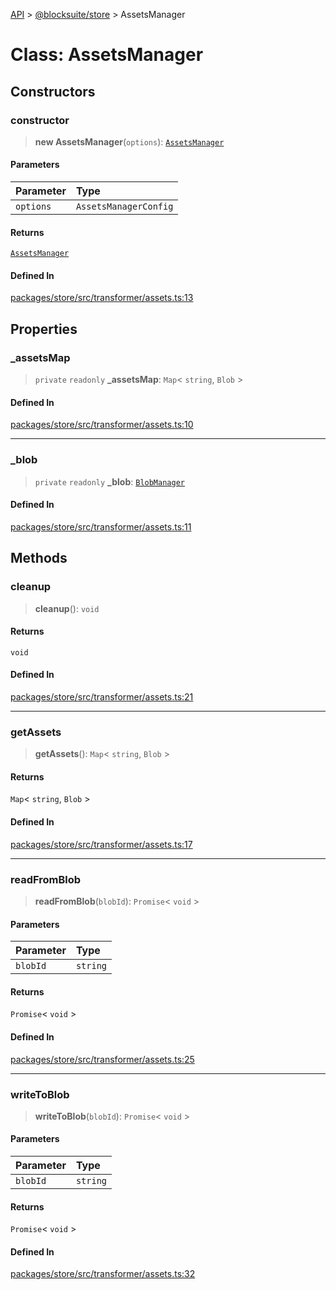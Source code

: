 [API](../../../index.md) > [@blocksuite/store](../index.md) > AssetsManager

# Class: AssetsManager

## Constructors

### constructor

> **new AssetsManager**(`options`): [`AssetsManager`](class.AssetsManager.md)

#### Parameters

| Parameter | Type |
| :------ | :------ |
| `options` | `AssetsManagerConfig` |

#### Returns

[`AssetsManager`](class.AssetsManager.md)

#### Defined In

[packages/store/src/transformer/assets.ts:13](https://github.com/Saul-Mirone/blocksuite/blob/f2324b82e/packages/store/src/transformer/assets.ts#L13)

## Properties

### \_assetsMap

> `private` `readonly` **\_assetsMap**: `Map`\< `string`, `Blob` \>

#### Defined In

[packages/store/src/transformer/assets.ts:10](https://github.com/Saul-Mirone/blocksuite/blob/f2324b82e/packages/store/src/transformer/assets.ts#L10)

***

### \_blob

> `private` `readonly` **\_blob**: [`BlobManager`](../interfaces/interface.BlobManager.md)

#### Defined In

[packages/store/src/transformer/assets.ts:11](https://github.com/Saul-Mirone/blocksuite/blob/f2324b82e/packages/store/src/transformer/assets.ts#L11)

## Methods

### cleanup

> **cleanup**(): `void`

#### Returns

`void`

#### Defined In

[packages/store/src/transformer/assets.ts:21](https://github.com/Saul-Mirone/blocksuite/blob/f2324b82e/packages/store/src/transformer/assets.ts#L21)

***

### getAssets

> **getAssets**(): `Map`\< `string`, `Blob` \>

#### Returns

`Map`\< `string`, `Blob` \>

#### Defined In

[packages/store/src/transformer/assets.ts:17](https://github.com/Saul-Mirone/blocksuite/blob/f2324b82e/packages/store/src/transformer/assets.ts#L17)

***

### readFromBlob

> **readFromBlob**(`blobId`): `Promise`\< `void` \>

#### Parameters

| Parameter | Type |
| :------ | :------ |
| `blobId` | `string` |

#### Returns

`Promise`\< `void` \>

#### Defined In

[packages/store/src/transformer/assets.ts:25](https://github.com/Saul-Mirone/blocksuite/blob/f2324b82e/packages/store/src/transformer/assets.ts#L25)

***

### writeToBlob

> **writeToBlob**(`blobId`): `Promise`\< `void` \>

#### Parameters

| Parameter | Type |
| :------ | :------ |
| `blobId` | `string` |

#### Returns

`Promise`\< `void` \>

#### Defined In

[packages/store/src/transformer/assets.ts:32](https://github.com/Saul-Mirone/blocksuite/blob/f2324b82e/packages/store/src/transformer/assets.ts#L32)
